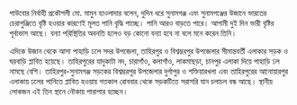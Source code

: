 পাউবোর নির্বাহী প্রকৌশলী মো. মামুন হাওলাদার বলেন, দুদিন ধরে সুনামগঞ্জ এবং সুনামগঞ্জের উজানে ভারতের চেরাপুঞ্জিতে বৃষ্টি হওয়ার কারণেই মূলত পানি বৃদ্ধি পাচ্ছে। পানি আরও বাড়তে পারে। আগামী দুই দিন ভারী বৃষ্টির পূর্বাভাস আছে। বন্যা পরিস্থিতির অবনতি হলেও বড় কোনো বন্যা হবে না বলে মনে করেন তিনি।

এদিকে উজান থেকে আসা পাহাড়ি ঢলে সদর উপজেলা, তাহিরপুর ও বিশ্বম্ভরপুর উপজেলার সীমান্তবর্তী এলাকার সড়ক ও ঘরবাড়ি প্লাবিত হয়েছে। তাহিরপুরের যাদুকাটা নদ, চারাগাঁও, কলাগাঁও, লাকমাছড়া, চানপুর এলাকা দিয়ে পাহাড়ি ঢল নামছে বেশি। তাহিরপুর-সুনামগঞ্জ সড়কের বিশ্বম্ভরপুর উপজেলার দুর্গাপুর ও শক্তিয়ারখলা এবং তাহিরপুরের আনোয়ারপুর এলাকায় ঢলের পানিতে প্লাবিত হওয়ায় গতকাল রোববার থেকে সড়কটিতে সরাসরি যান চলাচল বন্ধ আছে। স্থানীয় লোকজন এই তিন স্থানে নৌকায় পারাপার হচ্ছেন।
